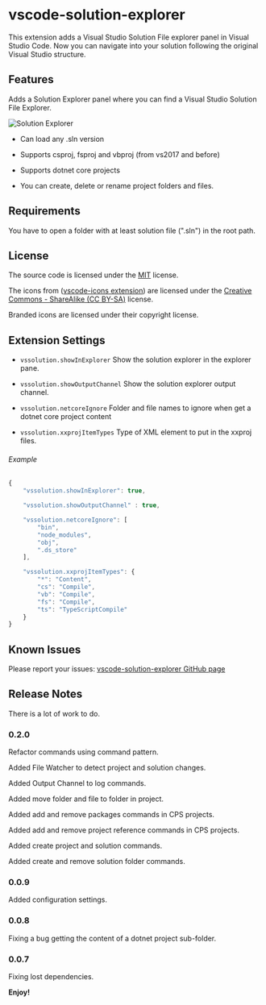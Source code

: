 # vscode-solution-explorer

This extension adds a Visual Studio Solution File explorer panel in Visual Studio Code. Now you can navigate into your solution following the original Visual Studio structure.

## Features

Adds a Solution Explorer panel where you can find a Visual Studio Solution File Explorer. 

![Solution Explorer](https://github.com/fernandoescolar/vscode-solution-explorer/raw/master/images/vscode-solution-explorer.gif)

- Can load any .sln version

- Supports csproj, fsproj and vbproj (from vs2017 and before)

- Supports dotnet core projects

- You can create, delete or rename project folders and files.

## Requirements

You have to open a folder with at least solution file (".sln") in the root path.

## License

The source code is licensed under the [MIT](License) license.

The icons from ([vscode-icons extension](https://github.com/vscode-icons/vscode-icons/)) are licensed under the [Creative Commons - ShareAlike (CC BY-SA)](https://creativecommons.org/licenses/by-sa/4.0/) license. 

Branded icons are licensed under their copyright license.

## Extension Settings

- `vssolution.showInExplorer` Show the solution explorer in the explorer pane.

- `vssolution.showOutputChannel` Show the solution explorer output channel.

- `vssolution.netcoreIgnore` Folder and file names to ignore when get a dotnet core project content

- `vssolution.xxprojItemTypes` Type of XML element to put in the xxproj files.

###### Example

```javascript
{
    "vssolution.showInExplorer": true,

    "vssolution.showOutputChannel" : true,

    "vssolution.netcoreIgnore": [
        "bin",
        "node_modules",
        "obj",
        ".ds_store"
    ],

    "vssolution.xxprojItemTypes": {
        "*": "Content",
        "cs": "Compile",
        "vb": "Compile",
        "fs": "Compile",
        "ts": "TypeScriptCompile"
    }
}
```

## Known Issues

Please report your issues: [vscode-solution-explorer GitHub page](https://github.com/fernandoescolar/vscode-solution-explorer/issues)

## Release Notes

There is a lot of work to do.

### 0.2.0

Refactor commands using command pattern.

Added File Watcher to detect project and solution changes.

Added Output Channel to log commands.

Added move folder and file to folder in project.

Added add and remove packages commands in CPS projects.

Added add and remove project reference commands in CPS projects.

Added create project and solution commands.

Added create and remove solution folder commands.

### 0.0.9

Added configuration settings.

### 0.0.8

Fixing a bug getting the content of a dotnet project sub-folder.

### 0.0.7

Fixing lost dependencies.

**Enjoy!**

